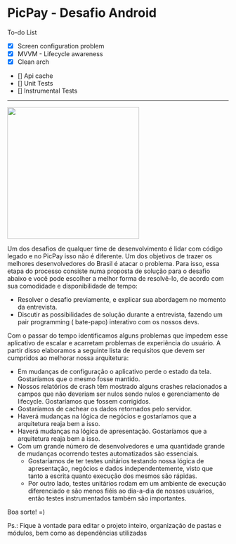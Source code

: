 # PicPay - Desafio Android

To-do List

- [x] Screen configuration problem
- [x] MVVM - Lifecycle awareness
- [x] Clean arch
- [] Api cache
- [] Unit Tests
- [] Instrumental Tests

------------------------

<img src="https://github.com/mobilepicpay/desafio-android/blob/master/desafio-picpay.gif" width="300"/>

Um dos desafios de qualquer time de desenvolvimento é lidar com código legado e no PicPay isso não é
diferente. Um dos objetivos de trazer os melhores desenvolvedores do Brasil é atacar o problema.
Para isso, essa etapa do processo consiste numa proposta de solução para o desafio abaixo e você
pode escolher a melhor forma de resolvê-lo, de acordo com sua comodidade e disponibilidade de tempo:

- Resolver o desafio previamente, e explicar sua abordagem no momento da entrevista.
- Discutir as possibilidades de solução durante a entrevista, fazendo um pair programming (
  bate-papo) interativo com os nossos devs.

Com o passar do tempo identificamos alguns problemas que impedem esse aplicativo de escalar e
acarretam problemas de experiência do usuário. A partir disso elaboramos a seguinte lista de
requisitos que devem ser cumpridos ao melhorar nossa arquitetura:

- Em mudanças de configuração o aplicativo perde o estado da tela. Gostaríamos que o mesmo fosse
  mantido.
- Nossos relatórios de crash têm mostrado alguns crashes relacionados a campos que não deveriam ser
  nulos sendo nulos e gerenciamento de lifecycle. Gostaríamos que fossem corrigidos.
- Gostaríamos de cachear os dados retornados pelo servidor.
- Haverá mudanças na lógica de negócios e gostaríamos que a arquitetura reaja bem a isso.
- Haverá mudanças na lógica de apresentação. Gostaríamos que a arquitetura reaja bem a isso.
- Com um grande número de desenvolvedores e uma quantidade grande de mudanças ocorrendo testes
  automatizados são essenciais.
    - Gostaríamos de ter testes unitários testando nossa lógica de apresentação, negócios e dados
      independentemente, visto que tanto a escrita quanto execução dos mesmos são rápidas.
    - Por outro lado, testes unitários rodam em um ambiente de execução diferenciado e são menos
      fiéis ao dia-a-dia de nossos usuários, então testes instrumentados também são importantes.

Boa sorte! =)

Ps.: Fique à vontade para editar o projeto inteiro, organização de pastas e módulos, bem como as
dependências utilizadas

